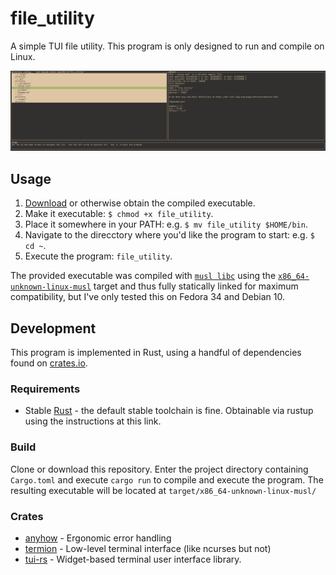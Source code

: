 # file_utility

A simple TUI file utility.  This program is only designed to run and compile on Linux.

![screenshot](https://github.com/deciduously/file_utility/blob/main/assets/screen_0.png)

## Usage

1. [Download](https://github.com/deciduously/file_utility/releases) or otherwise obtain the compiled executable.
1. Make it executable: `$ chmod +x file_utility`.
1. Place it somewhere in your PATH: e.g. `$ mv file_utility $HOME/bin`.
1. Navigate to the direcctory where you'd like the program to start: e.g. `$ cd ~`.
1. Execute the program: `file_utility`.

The provided executable was compiled with [`musl libc`](https://musl.libc.org/) using the [`x86_64-unknown-linux-musl`](https://doc.rust-lang.org/edition-guide/rust-2018/platform-and-target-support/musl-support-for-fully-static-binaries.html) target and thus fully statically linked for maximum compatibility, but I've only tested this on Fedora 34 and Debian 10.

## Development

This program is implemented in Rust, using a handful of dependencies found on [crates.io](https://crates.io/).

### Requirements

* Stable [Rust](https://www.rust-lang.org/tools/install) - the default stable toolchain is fine.  Obtainable via rustup using the instructions at this link.

### Build

Clone or download this repository.  Enter the project directory containing `Cargo.toml` and execute `cargo run` to compile and execute the program.  The resulting executable will be located at `target/x86_64-unknown-linux-musl/`

### Crates

* [anyhow](https://github.com/dtolnay/anyhow) - Ergonomic error handling
* [termion](https://gitlab.redox-os.org/redox-os/termion) - Low-level terminal interface (like ncurses but not)
* [tui-rs](https://github.com/fdehau/tui-rs) - Widget-based terminal user interface library.